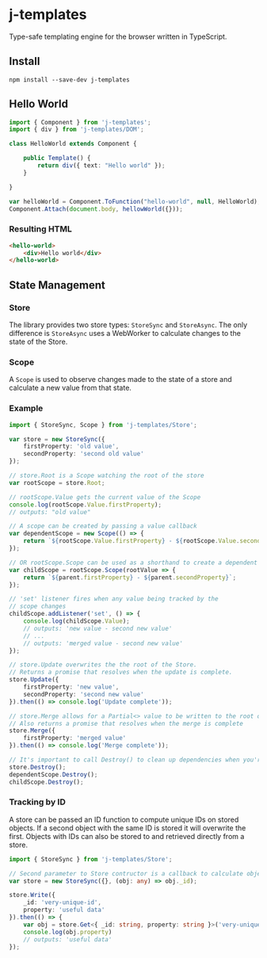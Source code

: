 # j-templates
Type-safe templating engine for the browser written in TypeScript.
## Install
```
npm install --save-dev j-templates
```
## Hello World
```typescript
import { Component } from 'j-templates';
import { div } from 'j-templates/DOM';

class HelloWorld extends Component {

    public Template() {
        return div({ text: "Hello world" });
    }

}

var helloWorld = Component.ToFunction("hello-world", null, HelloWorld);
Component.Attach(document.body, hellowWorld({}));
```
### Resulting HTML
```html
<hello-world>
    <div>Hello world</div>
</hello-world>
```
## State Management
### Store
The library provides two store types: `StoreSync` and `StoreAsync`. The only difference is `StoreAsync` uses a WebWorker to calculate changes to the state of the Store.
### Scope
A `Scope` is used to observe changes made to the state of a store and calculate a new value from that state.
### Example
```typescript
import { StoreSync, Scope } from 'j-templates/Store';

var store = new StoreSync({ 
    firstProperty: 'old value',
    secondProperty: 'second old value'
});

// store.Root is a Scope watching the root of the store
var rootScope = store.Root;

// rootScope.Value gets the current value of the Scope
console.log(rootScope.Value.firstProperty);
// outputs: "old value"

// A scope can be created by passing a value callback
var dependentScope = new Scope(() => {
    return `${rootScope.Value.firstProperty} - ${rootScope.Value.secondProperty}`;
});

// OR rootScope.Scope can be used as a shorthand to create a dependent scope
var childScope = rootScope.Scope(rootValue => {
    return `${parent.firstProperty} - ${parent.secondProperty}`;
});

// 'set' listener fires when any value being tracked by the 
// scope changes
childScope.addListener('set', () => {
    console.log(childScope.Value); 
    // outputs: 'new value - second new value'
    // ...
    // outputs: 'merged value - second new value'
});

// store.Update overwrites the the root of the Store.
// Returns a promise that resolves when the update is complete.
store.Update({ 
    firstProperty: 'new value',
    secondProperty: 'second new value'
}).then(() => console.log('Update complete'));

// store.Merge allows for a Partial<> value to be written to the root of the Store.
// Also returns a promise that resolves when the merge is complete
store.Merge({
    firstProperty: 'merged value'
}).then(() => console.log('Merge complete'));

// It's important to call Destroy() to clean up dependencies when you're done
store.Destroy();
dependentScope.Destroy();
childScope.Destroy();
```
### Tracking by ID
A store can be passed an ID function to compute unique IDs on stored objects. If a second object with the same ID is stored it will overwrite the first. Objects with IDs can also be stored to and retrieved directly from a store.
```typescript
import { StoreSync } from 'j-templates/Store';

// Second parameter to Store contructor is a callback to calculate object Ids
var store = new StoreSync({}, (obj: any) => obj._id);

store.Write({ 
    _id: 'very-unique-id',
    property: 'useful data'
}).then(() => {
    var obj = store.Get<{ _id: string, property: string }>('very-unique-id');
    console.log(obj.property)
    // outputs: 'useful data'
});
```

